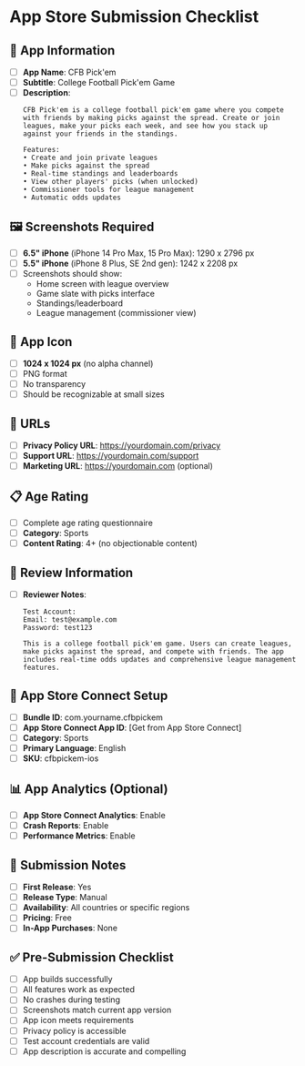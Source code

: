 # App Store Submission Checklist

## 📱 App Information
- [ ] **App Name**: CFB Pick'em
- [ ] **Subtitle**: College Football Pick'em Game
- [ ] **Description**: 
  ```
  CFB Pick'em is a college football pick'em game where you compete with friends by making picks against the spread. Create or join leagues, make your picks each week, and see how you stack up against your friends in the standings.
  
  Features:
  • Create and join private leagues
  • Make picks against the spread
  • Real-time standings and leaderboards
  • View other players' picks (when unlocked)
  • Commissioner tools for league management
  • Automatic odds updates
  ```

## 🖼️ Screenshots Required
- [ ] **6.5" iPhone** (iPhone 14 Pro Max, 15 Pro Max): 1290 x 2796 px
- [ ] **5.5" iPhone** (iPhone 8 Plus, SE 2nd gen): 1242 x 2208 px
- [ ] Screenshots should show:
  - Home screen with league overview
  - Game slate with picks interface
  - Standings/leaderboard
  - League management (commissioner view)

## 🎨 App Icon
- [ ] **1024 x 1024 px** (no alpha channel)
- [ ] PNG format
- [ ] No transparency
- [ ] Should be recognizable at small sizes

## 🔗 URLs
- [ ] **Privacy Policy URL**: https://yourdomain.com/privacy
- [ ] **Support URL**: https://yourdomain.com/support
- [ ] **Marketing URL**: https://yourdomain.com (optional)

## 📋 Age Rating
- [ ] Complete age rating questionnaire
- [ ] **Category**: Sports
- [ ] **Content Rating**: 4+ (no objectionable content)

## 🧪 Review Information
- [ ] **Reviewer Notes**: 
  ```
  Test Account:
  Email: test@example.com
  Password: test123
  
  This is a college football pick'em game. Users can create leagues, make picks against the spread, and compete with friends. The app includes real-time odds updates and comprehensive league management features.
  ```

## 🔐 App Store Connect Setup
- [ ] **Bundle ID**: com.yourname.cfbpickem
- [ ] **App Store Connect App ID**: [Get from App Store Connect]
- [ ] **Category**: Sports
- [ ] **Primary Language**: English
- [ ] **SKU**: cfbpickem-ios

## 📊 App Analytics (Optional)
- [ ] **App Store Connect Analytics**: Enable
- [ ] **Crash Reports**: Enable
- [ ] **Performance Metrics**: Enable

## 🚀 Submission Notes
- [ ] **First Release**: Yes
- [ ] **Release Type**: Manual
- [ ] **Availability**: All countries or specific regions
- [ ] **Pricing**: Free
- [ ] **In-App Purchases**: None

## ✅ Pre-Submission Checklist
- [ ] App builds successfully
- [ ] All features work as expected
- [ ] No crashes during testing
- [ ] Screenshots match current app version
- [ ] App icon meets requirements
- [ ] Privacy policy is accessible
- [ ] Test account credentials are valid
- [ ] App description is accurate and compelling
